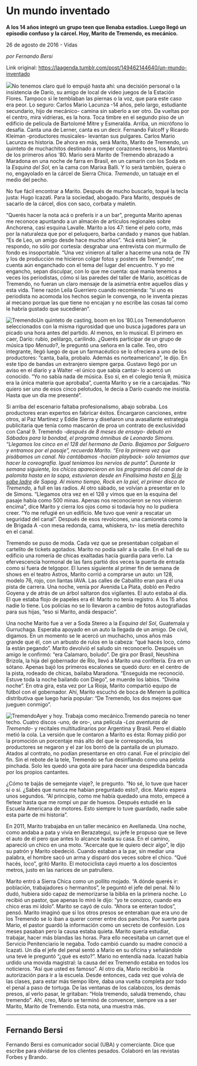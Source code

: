 # Un mundo inventado

**A los 14 años integró un grupo teen que llenaba estadios. Luego llegó un episodio confuso y la cárcel. Hoy, Marito de Tremendo, es mecánico.**

26 de agosto de 2016 - Vidas

_por Fernando Bersi_

Link original: https://laagenda.tumblr.com/post/149462144640/un-mundo-inventado

![](https://64.media.tumblr.com/635c3ed87a954a2fec31da50fd123a93/tumblr_inline_pjztinMHoc1t6q87u_500.jpg)No
tenemos claro qué lo empujó hasta ahí: una decisión personal o la
insistencia de Darío, su amigo de local de video juegos de la
Estación Flores. Tampoco si le temblaban las piernas o la voz, que
para este caso era peor. Lo seguro: Carlos Mario Lacunza -14 años,
pelo largo, estudiante secundario, hijo de mecánico- camina sin
saberlo a ser otro. Da vueltas por el centro, mira vidrieras, es la
hora. Toca timbre en el segundo piso de un edificio de película de
Bartolomé Mitre y Esmeralda. Arriba, un micrófono lo desafía.
Canta una de Lerner, canta es un decir. Fernando Falcoff y Ricardo
Kleiman -productores musicales- levantan sus pulgares. Carlos Mario
Lacunza es historia. De ahora en más, será Marito, Marito de
Tremendo, un quinteto de muchachitos destinado a romper corazones teens, los Mambrú de los primeros años ‘80. Mario será Marito de Tremendo abrazado a Maradona en una noche de farra
en Brasil, en un camarín con los Soda en la *Esquina del Sol*,
en la cama con Marixa Balli. Y lo será también, quiera o no,
engayolado en la cárcel de Sierra Chica. *Tremendo*, un tatuaje en el medio
del pecho.

No fue fácil encontrar a Marito. Después de mucho buscarlo, toqué la tecla
justa: Hugo Icazati. Para la sociedad, abogado. Para Marito, después
de sacarlo de la cárcel, dios con saco, corbata y maletín. 


“Querés
hacer la nota acá o preferís ir a un bar”, pregunta Marito
apenas me reconoce apuntando a un almacén de artículos regionales
sobre Anchorena, casi esquina Lavalle. Marito a los 47: tiene el pelo
corto, más por la naturaleza que por el peluquero, barba candado y
manos que hablan. “Es de Leo, un amigo desde hace mucho años”.
“Acá está bien”, le respondo, no sólo por cortesía: desgrabar
una entrevista con murmullo de fondo es insoportable. “Una vez
vinieron al taller a hacerme una nota de *TN* y los de
producción me hicieron colgar fotos y posters de Tremendo”,
me cuenta aún enganchado con el tema del lugar del encuentro. Y yo
me engancho, sepan disculpar, con lo que me cuenta: qué manía
tenemos a veces los periodistas, cómo si las paredes del taller de
Mario, ascéticas de Tremendo, no fueran un claro mensaje de
la asimetría entre aquellos días y esta vida. Tiene razón Leila Guerriero cuando recomienda: “si uno es periodista no acomoda los hechos según le
convenga, no le inventa piezas al mecano porque las que tiene no
encajan y no escribe las cosas tal como le habría gustado que
sucedieran”.

![Tremendo](https://64.media.tumblr.com/635c3ed87a954a2fec31da50fd123a93/tumblr_inline_pjztiofejg1t6q87u_400.jpg)Un quinteto de casting, boom en los ‘80.Los
Tremendofueron
seleccionados con la misma rigurosidad que uno busca jugadores para
un picado una hora antes del partido. Al menos, en lo
musical. El primero en caer, Darío: rubio, pelilargo, carilindo.
¿Querés participar de un grupo de música tipo *Menudo*?, le
preguntó una señora en la calle. Teo, otro integrante, llegó luego de que un farmacéutico se lo
ofreciera a uno de los productores: “canta, baila, probalo. Además
es norteamericano”, le dijo. En este tipo de bandas
un extranjero siempre garpa. Gustavo llegó por un aviso en el diario y a Walter
-el único que sabía cantar- lo acercó un conocido. “Yo no sabía
nada de música. Eso sí, en el colegio tenía 9, música era la
única materia que aprobaba”, cuenta Marito y se ríe a
carcajadas. “No quiero ser uno de esos cinco pelotudos, le decía a
Darío cuando me insistía. Hasta que un día me presenté”. 


Si
arriba del escenario faltaba profesionalismo, abajo sobraba. Los
productores eran expertos en fabricar éxitos. Encargaron canciones,
entre otros, al Paz Martínez y Eddie Sierra y diseñaron una
avasallante estrategia publicitaria que tenía como mascarón de proa
un contrato de exclusividad con Canal 9. Tremendo *-*después de
8 meses de ensayo- debutó en *Sábados para la bondad*, el
programa ómnibus de Leonardo Simons. “Llegamos los cinco en el 128
del hermano de Darío. Bajamos por Salguero y entramos por el
pasaje”, recuerda Marito. “Era la primera vez que pisábamos un
canal. No cantábamos -hacían playback- sólo teníamos que hacer la
coreografía. Igual teníamos los nervios de punta”. Durante la
semana siguiente, los chicos aparecieron en los programas del canal
de la palomita hasta en la sopa, estuvieron desde en *Finalísima*
hasta en [*Si lo sabe ladre*](https://www.youtube.com/watch?v=C0UYzEn6CjM) de Sapag. Al mismo tiempo, *Rock
en la piel*, el primer disco de Tremendo*,* a full en las
radios. Al otro sábado, se volvían a presentar en lo de Simons.
“Llegamos otra vez en el 128 y vimos que en la esquina del pasaje
había como 500 minas. Apenas nos reconocieron se nos vinieron
encima”, dice Marito y cierra los ojos como si todavía hoy no lo
pudiera creer. “Yo me refugié en un edificio. Me tuvo que venir a
rescatar un seguridad del canal”. Después de esos revolcones, una
camioneta como la de Brigada A -con mesa redonda, cama, whiskera, tv-
los metía derechito en el canal.

Tremendo se puso de moda. Cada
vez que se presentaban colgaban el cartelito de tickets agotados. Marito
no podía salir a la calle. En el hall de su edificio una romería de
chicas exaltadas hacía guardia para verlo. La efervescencia
hormonal de las fans partió dos veces la puerta de entrada
como si fuera de telgopor. El lunes siguiente al primer fin de semana
de shows en el teatro Astros, Marito corrió a comprarse un auto: un 128,
modelo 76, rojo, con llantas IAVA. Las calles de Caballito eran para
él una pista de carrera. Una noche, venía por Avenida La Plata,
dobló en Pedro Goyena y de atrás de un árbol saltaron dos
vigilantes. El auto estaba al día. El que estaba flojo de papeles
era él: Marito no tenía registro. A los 15 años nadie lo tiene.
Los policías no se lo llevaron a cambio de fotos autografiadas para
sus hijas, “eso si Marito, andá despacio”.

Una
noche Marito fue a ver a Soda Stereo a la *Esquina del Sol*,
Guatemala y Gurruchaga. Esperaba apoyado en un auto la llegada de un
amigo. De civil, digamos. En un momento se le acercó un muchacho,
unos años más grande que él, con un arbusto de rulos en la cabeza:
“qué hacés loco, cómo la están pegando”. Marito devolvió el
saludo sin reconocerlo. Después un amigo le confirmó: “era
Calamaro, boludo”. De gira por Brasil, Neushina Brizola, la hija
del gobernador de Río, llevó a Marito una confitería. Era en un
sótano. Apenas bajó los primeros escalones se
quedó duro: en el centro de la pista, rodeado de chicas, bailaba
Maradona. “Enseguida me reconoció. Estuve toda la noche bailando con
Diego”, se muerde los labios. “Divina noche”. En otra gira,
esta vez por La Rioja, Marito compartió equipo de fútbol con el
gobernador. Ahí,
Marito escuchó de boca de Menem la política
distributiva que luego haría popular: “De Tremendo, los dos
mejores que jueguen conmigo”. 


![Tremendo](https://64.media.tumblr.com/8990560a891b2887a3c9edcb24a01c72/tumblr_inline_pjztiou9tH1t6q87u_400.jpg)Ayer y hoy. Trabaja como mecánico.Tremendo
parecía no tener techo. Cuatro discos -uno, de oro-, una
película -*Las aventuras de Tremendo*- y recitales
multitudinarios por Argentina y Brasil. Pero el diablo metió la
cola. La versión que le contaron a Marito es ésta: Romay pidió por
la promoción un porcentaje más alto del que le correspondía, los
productores se negaron y el zar los borró de la pantalla de un
plumazo. Atados al contrato, no podían presentarse en otro canal.
Fue el principio del fin. Sin el rebote de la tele, Tremendo
se fue desinflando como una pelota pinchada. Solo les quedó una gota
aire para hacer una despedida bancada por los propios cantantes.

¿Cómo
te bajás de semejante viaje?, le pregunto. “No sé, lo
tuve que hacer sí o sí. ¿Sabés que nunca me habían preguntado
esto?, dice. Mario espera unos segundos. “Al principio, como me había quedado una
moto, empecé a fletear hasta que me rompí un par de huesos. Después
estudié en la Escuela Americana de motores. Esto siempre lo tuve
guardado, nadie sabe esta parte de mi historia”. 


En
2011, Marito trabajaba en un taller mecánico en Avellaneda. Una
noche, como andaba a pata y vivía en Berazategui, su jefe le propuso
que se lleve el auto de él pero que antes lo alcance hasta su casa.
En el camino, apareció un chico en una moto. “Acercate que le
quiero decir algo”, le dijo su patrón y Marito obedeció. Cuando
estaban a la par, sin mediar una palabra, el hombre sacó un arma y
disparó dos veces sobre el chico. “Qué hacés, loco”, gritó
Marito. El motociclista cayó muerto a los doscientos metros, justo
en las narices de un patrullero.

Marito
entró a Sierra Chica como un pollito mojado. “A dónde querés ir:
población, trabajadores o hermanitos”, le peguntó el jefe del
penal. Ni lo dudó, hubiera sido capaz de memorizarse la biblia en la
primera noche. Lo recibió un pastor, que apenas lo miró le dijo:
“yo te conozco, cuando era chico eras mi ídolo”. Marito se cayó
de culo. “Ahora se enteran todos”, pensó. Marito imaginó que si
los otros presos se enteraban que era uno de los Tremendo se
lo iban a querer comer entre dos pancitos. Por suerte para Mario, el
pastor guardó la información como un secreto de confesión. Los meses
pasaban pero la causa estaba quieta. Marito quería estudiar,
trabajar, hacer más blandas las horas. Para ello necesitaba un
carnet que el Servicio Penitenciario le negaba. Todo cambió cuando su madre conoció a Icazati. Un día el jefe del penal sentó a
Mario en su oficina y señalándole una tevé le preguntó “¿qué
es esto?”. Mario no entendía nada. Icazati había urdido una
movida magistral: la causa del ex Tremendo estaba en todos los
noticieros. “Así que usted es famoso”. Al otro día, Mario
recibió la autorización para ir a la escuela. Desde entonces, cada
vez que volvía de las clases, para estar más tiempo libre, daba una
vuelta completa por todo el penal a paso de tortuga. De las ventanas
de los calabozos, los demás presos, al verlo pasar, le gritaban:
“Hola tremendo, saludá tremendo, chau tremendo”. Ahí, creo,
Mario se terminó de convencer, siempre va a ser Marito, Marito de
Tremendo. Esta nota, una muestra más.



---

Fernando Bersi
--------------

 Fernando Bersi es comunicador social (UBA) y comerciante. Dice que escribe para olvidarse de los clientes pesados. Colaboró en las revistas Forbes y Brando. 

